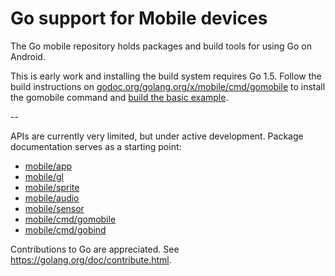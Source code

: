 # Go support for Mobile devices

The Go mobile repository holds packages and build tools for using Go on Android.

This is early work and installing the build system requires Go 1.5.
Follow the build instructions on
[godoc.org/golang.org/x/mobile/cmd/gomobile](http://godoc.org/golang.org/x/mobile/cmd/gomobile)
to install the gomobile command and
[build the basic example](http://godoc.org/golang.org/x/mobile/example/basic).

--

APIs are currently very limited, but under active development. Package
documentation serves as a starting point:

- [mobile/app](http://godoc.org/golang.org/x/mobile/app)
- [mobile/gl](http://godoc.org/golang.org/x/mobile/gl)
- [mobile/sprite](http://godoc.org/golang.org/x/mobile/sprite)
- [mobile/audio](http://godoc.org/golang.org/x/mobile/audio)
- [mobile/sensor](http://godoc.org/golang.org/x/mobile/sensor)
- [mobile/cmd/gomobile](http://godoc.org/golang.org/x/mobile/cmd/gomobile)
- [mobile/cmd/gobind](http://godoc.org/golang.org/x/mobile/cmd/gobind)

Contributions to Go are appreciated. See https://golang.org/doc/contribute.html.
